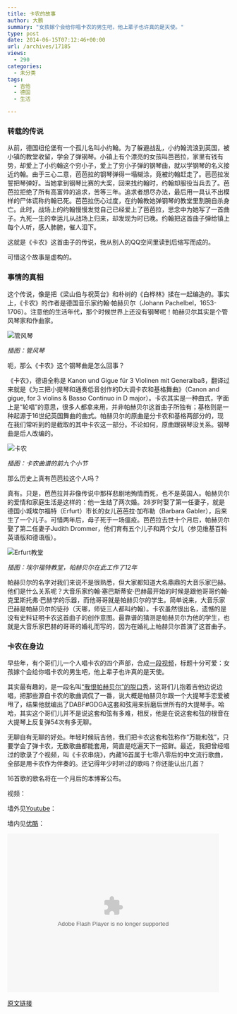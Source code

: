 ```yaml
---
title: 卡农的故事
author: 大鹏
summary: "女孩嫁个会给你唱卡农的男生吧，他上辈子也许真的是天使。"
type: post
date: 2014-06-15T07:12:46+00:00
url: /archives/17185
views:
  - 290
categories:
  - 未分类
tags:
  - 吉他
  - 德国
  - 生活

---
```



### 转载的传说

从前，德国纽伦堡有一个孤儿名叫小约翰。为了躲避战乱，小约翰流浪到英国，被小镇的教堂收留，学会了弹钢琴。小镇上有个漂亮的女孩叫芭芭拉，家里有钱有势，却爱上了小约翰这个穷小子，爱上了穷小子弹的钢琴曲，就以学钢琴的名义接近约翰。由于三心二意，芭芭拉的钢琴弹得一塌糊涂，竟被约翰赶走了。芭芭拉发誓把琴弹好。当她拿到钢琴比赛的大奖，回来找约翰时，约翰却服役当兵去了。芭芭拉拒绝了所有高富帅的追求，苦等三年。追求者想尽办法，最后用一具认不出模样的尸体谎称约翰已死。芭芭拉伤心过度，在约翰教她弹钢琴的教堂里割腕自杀身亡。此时，战场上的约翰慢慢发觉自己已经爱上了芭芭拉，思念中为她写了一首曲子。九死一生的幸运儿从战场上归来，却发现为时已晚。约翰把这首曲子弹给镇上每个人听，感人肺腑，催人泪下。

这就是《卡农》这首曲子的传说，我从别人的QQ空间里读到后缩写而成的。

可惜这个故事是虚构的。

### 事情的真相

这个传说，像是把《梁山伯与祝英台》和朴树的《白桦林》揉在一起编造的。事实上，《卡农》的作者是德国音乐家约翰·帕赫贝尔（Johann Pachelbel，1653-1706）。注意他的生活年代，那个时候世界上还没有钢琴呢！帕赫贝尔其实是个管风琴家和作曲家。

![管风琴][1]

_插图：管风琴_

呃，那么《卡农》这个钢琴曲是怎么回事？

《卡农》，德语全称是 Kanon und Gigue für 3 Violinen mit Generalbaß，翻译过来就是《为三把小提琴和通奏低音创作的D大调卡农和基格舞曲》（Canon and gigue, for 3 violins & Basso Continuo in D major）。卡农其实是一种曲式，字面上是“轮唱”的意思，很多人都拿来用，并非帕赫贝尔这首曲子所独有；基格则是一种起源于16世纪英国舞曲的曲式。帕赫贝尔的原曲是分卡农和基格两部分的，现在我们常听到的是截取的其中卡农这一部分。不论如何，原曲跟钢琴没关系。钢琴曲是后人改编的。

![卡农][2]

_插图：卡农曲谱的前九个小节_

那么历史上真有芭芭拉这个人吗？

真有。只是，芭芭拉并非像传说中那样悲剧地殉情而死，也不是英国人。帕赫贝尔的爱情和家庭生活是这样的：他一生结了两次婚。28岁时娶了第一任妻子，就是德国小城埃尔福特（Erfurt）市长的女儿芭芭拉·加布勒（Barbara Gabler），后来生了一个儿子。可惜两年后，母子死于一场瘟疫。芭芭拉去世十个月后，帕赫贝尔娶了第二任妻子Judith Drommer，他们育有五个儿子和两个女儿（参见维基百科英语版和德语版）。

![Erfurt教堂][3]

_插图：埃尔福特教堂，帕赫贝尔在此工作了12年_

帕赫贝尔的名字对我们来说不是很熟悉，但大家都知道大名鼎鼎的大音乐家巴赫。他们是什么关系呢？大音乐家约翰·塞巴斯蒂安·巴赫最开始的时候是跟他哥哥约翰·克里斯托弗·巴赫学的乐器，而他哥哥就是帕赫贝尔的学生。简单说来，大音乐家巴赫是帕赫贝尔的徒孙（天哪，师徒三人都叫约翰）。卡农虽然很出名，遗憾的是没有史料证明卡农这首曲子的创作意图。最靠谱的猜测是帕赫贝尔为他的学生，也就是大音乐家巴赫的哥哥的婚礼而写的，因为在婚礼上帕赫贝尔首演了这首曲子。

### 卡农在身边

早些年，有个哥们儿一个人唱卡农的四个声部，合成[一段视频][4]，标题十分可爱：女孩嫁个会给你唱卡农的男生吧，他上辈子也许真的是天使。

其实最有趣的，是一段名叫[“我恨帕赫贝尔”的脱口秀][5]，这哥们儿抱着吉他边说边唱，把那些源自卡农的歌曲调侃了一番，说大概是帕赫贝尔跟一个大提琴手恋爱被甩了，结果他就编出了DABF#GDGA这套和弦用来折磨后世所有的大提琴手。哈哈，其实这个哥们儿并不是说这套和弦有多难，相反，他是在说这套和弦的根音在大提琴上反复弹54次有多无聊。

无聊自有无聊的好处。年轻时候玩吉他，我们把卡农这套和弦称作“万能和弦”，只要学会了弹卡农，无数歌曲都能套用，简直是吃遍天下一招鲜。最近，我把曾经唱过的歌录了个视频，叫《卡农串烧》，内藏16首属于七零八零后的中文流行歌曲，全部是用卡农作为伴奏的。还记得年少时听过的歌吗？你还能认出几首？

16首歌的歌名将在一个月后的本博客公布。

视频：

墙外见[Youtube][6]：



墙内见[优酷][7]：

<embed src="http://player.youku.com/player.php/sid/XNzI2NjkxMzQ0/v.swf" allowFullScreen="true" quality="high" width="480" height="360" align="middle" allowScriptAccess="always" type="application/x-shockwave-flash">
  <br />
</embed>

 [1]: http://i5.hexunimg.cn/2012-01-31/137585365.jpg
 [2]: http://upload.wikimedia.org/wikipedia/commons/thumb/1/16/Pachelbel-canon-colors.png/800px-Pachelbel-canon-colors.png
 [3]: http://upload.wikimedia.org/wikipedia/commons/6/64/Predigerkloster_Erfurt.jpg
 [4]: http://youtu.be/bzY_l-7Sr8I
 [5]: http://youtu.be/SGTnfkFTjwY
 [6]: http://youtu.be/i1u_Rm_pVes
 [7]: http://v.youku.com/v_show/id_XNzI2NjkxMzQ0.html

[原文链接](http://dapengde.com/archives/17185)

